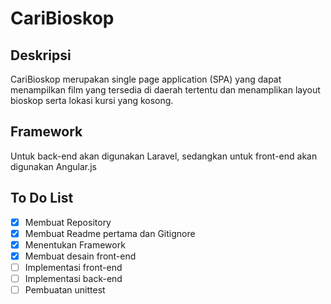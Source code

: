 # CariBioskop
## Deskripsi
CariBioskop merupakan single page application (SPA) yang dapat menampilkan film yang tersedia di daerah tertentu dan menamplikan layout bioskop serta lokasi kursi yang kosong.

## Framework
Untuk back-end akan digunakan Laravel, sedangkan untuk front-end akan digunakan Angular.js

## To Do List
- [x] Membuat Repository
- [x] Membuat Readme pertama dan Gitignore
- [x] Menentukan Framework
- [x] Membuat desain front-end
- [ ] Implementasi front-end
- [ ] Implementasi back-end
- [ ] Pembuatan unittest